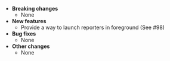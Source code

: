 <!-- See the [v.x.y.z milestone](https://github.com/approvals/ApprovalTests.cpp/milestone/__MILESTONE_NUMBER__?closed=1) for the full list of changes. -->

* **Breaking changes**
    * None
* **New features**
    * Provide a way to launch reporters in foreground (See #98)
* **Bug fixes**
    * None
* **Other changes**
    * None

